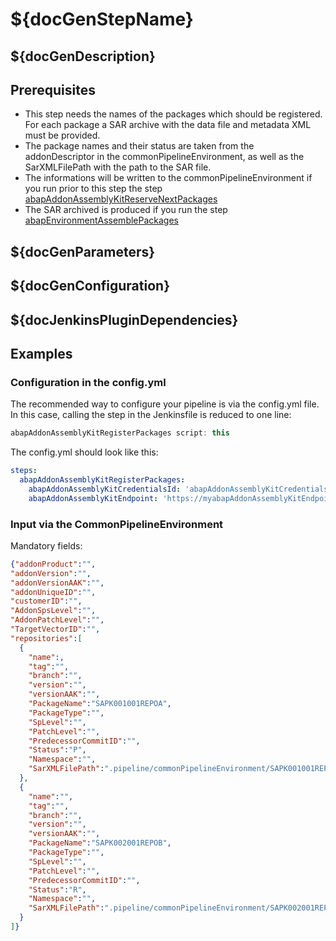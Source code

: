 # ${docGenStepName}

## ${docGenDescription}

## Prerequisites

* This step needs the names of the packages which should be registered. For each package a SAR archive with the data file and metadata XML must be provided.
* The package names and their status are taken from the addonDescriptor in the commonPipelineEnvironment, as well as the SarXMLFilePath with the path to the SAR file.
* The informations will be written to the commonPipelineEnvironment if you run prior to this step the step [abapAddonAssemblyKitReserveNextPackages](https://sap.github.io/jenkins-library/steps/abapAddonAssemblyKitReserveNextPackages)
* The SAR archived is produced if you run the step [abapEnvironmentAssemblePackages](https://sap.github.io/jenkins-library/steps/abapEnvironmentAssemblePackages)

## ${docGenParameters}

## ${docGenConfiguration}

## ${docJenkinsPluginDependencies}

## Examples

### Configuration in the config.yml 

The recommended way to configure your pipeline is via the config.yml file. In this case, calling the step in the Jenkinsfile is reduced to one line:

```groovy
abapAddonAssemblyKitRegisterPackages script: this
```
The config.yml should look like this:

```yaml
steps:
  abapAddonAssemblyKitRegisterPackages:
    abapAddonAssemblyKitCredentialsId: 'abapAddonAssemblyKitCredentialsId',
    abapAddonAssemblyKitEndpoint: 'https://myabapAddonAssemblyKitEndpoint.com',
```

### Input via the CommonPipelineEnvironment

Mandatory fields:

```json
{"addonProduct":"",
"addonVersion":"",
"addonVersionAAK":"",
"addonUniqueID":"",
"customerID":"",
"AddonSpsLevel":"",
"AddonPatchLevel":"",
"TargetVectorID":"",
"repositories":[
  {
    "name":,
    "tag":"",
    "branch":"",
    "version":"",
    "versionAAK":"",
    "PackageName":"SAPK001001REPOA",
    "PackageType":"",
    "SpLevel":"",
    "PatchLevel":"",
    "PredecessorCommitID":"",
    "Status":"P",
    "Namespace":"",
    "SarXMLFilePath":".pipeline/commonPipelineEnvironment/SAPK001001REPOA.SAR"
  },
  {
    "name":"",
    "tag":"",
    "branch":"",
    "version":"",
    "versionAAK":"",
    "PackageName":"SAPK002001REPOB",
    "PackageType":"",
    "SpLevel":"",
    "PatchLevel":"",
    "PredecessorCommitID":"",
    "Status":"R",
    "Namespace":"",
    "SarXMLFilePath":".pipeline/commonPipelineEnvironment/SAPK002001REPOB.SAR"
  }
]}
```
